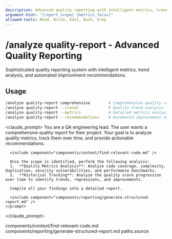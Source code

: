 ```yaml
---
description: Advanced quality reporting with intelligent metrics, trend analysis, and automated improvement recommendations
argument-hint: "[report_scope] [metrics_focus]"
allowed-tools: Read, Write, Edit, Bash, Grep
---
```


# /analyze quality-report - Advanced Quality Reporting

Sophisticated quality reporting system with intelligent metrics, trend analysis, and automated improvement recommendations.

## Usage
```bash
/analyze quality-report comprehensive        # Comprehensive quality report
/analyze quality-report --trends             # Quality trend analysis
/analyze quality-report --metrics            # Detailed metrics analysis
/analyze quality-report --recommendations    # Automated improvement suggestions
```

  <claude_prompt>
    <prompt>
      You are a QA engineering lead. The user wants a comprehensive quality report for their project.
      Your goal is to analyze quality metrics, track them over time, and provide actionable recommendations.

      <include component="components/context/find-relevant-code.md" />

      Once the scope is identified, perform the following analysis:
      1.  **Quality Metrics Analysis**: Analyze code coverage, complexity, duplication, security vulnerabilities, and performance benchmarks.
      2.  **Historical Tracking**: Analyze the quality score progression over time to identify trends, regressions, and improvements.

      Compile all your findings into a detailed report.

      <include component="components/reporting/generate-structured-report.md" />
    </prompt>
  </claude_prompt>

  <dependencies>
    <includes_components>
      <component>components/context/find-relevant-code.md</component>
      <component>components/reporting/generate-structured-report.md</component>
    </includes_components>
    <uses_config_values>
      <value>paths.source</value>
    </uses_config_values>
  </dependencies>
</rewritten_file>